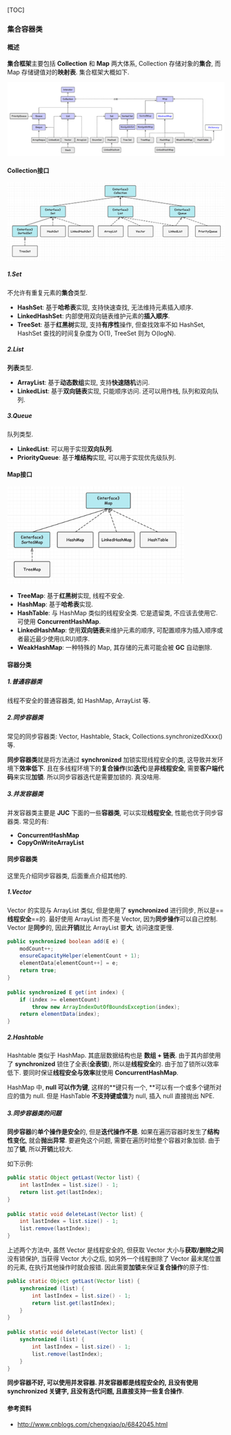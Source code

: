 [TOC]

### 集合容器类

#### 概述

**集合框架**主要包括 **Collection** 和 **Map** 两大体系, Collection 存储对象的**集合**, 而 Map 存储键值对的**映射表**. 集合框架大概如下. 

![image-20200603150116573](assets/1535785576589-3836457.png)

#### Collection接口

![image-20220529230923877](assets/image-20220529230923877.png)

##### 1.Set

不允许有重复元素的**集合**类型. 

- **HashSet**: 基于**哈希表**实现, 支持快速查找, 无法维持元素插入顺序. 
- **LinkedHashSet**: 内部使用双向链表维护元素的**插入顺序**. 
- **TreeSet**: 基于**红黑树**实现, 支持**有序性**操作, 但查找效率不如 HashSet, HashSet 查找的时间复杂度为 O(1), TreeSet 则为 O(logN). 

##### 2.List

**列表**类型. 

- **ArrayList**: 基于**动态数组**实现, 支持**快速随机**访问. 
- **LinkedList**: 基于**双向链表**实现, 只能顺序访问. 还可以用作栈, 队列和双向队列. 

##### 3.Queue

队列类型. 

- **LinkedList**: 可以用于实现**双向队列**. 
- **PriorityQueue**: 基于**堆结构**实现, 可以用于实现优先级队列. 

#### Map接口

<img src="assets/image-20220529231158769.png" alt="image-20220529231158769" style="zoom:40%;" />

- **TreeMap**: 基于**红黑树**实现, 线程不安全. 
- **HashMap**: 基于**哈希表**实现. 
- **HashTable**: 与 HashMap 类似的线程安全类. 它是遗留类, 不应该去使用它. 可使用 **ConcurrentHashMap**. 
- **LinkedHashMap**: 使用**双向链表**来维护元素的顺序, 可配置顺序为插入顺序或者最近最少使用(LRU)顺序. 
- **WeakHashMap**: 一种特殊的 Map, 其存储的元素可能会被 **GC** 自动删除. 

#### 容器分类

##### 1.普通容器类

线程不安全的普通容器类, 如 HashMap, ArrayList 等.

##### 2.同步容器类

常见的同步容器类: Vector, Hashtable, Stack, Collections.synchronizedXxxx() 等. 

**同步容器类**就是将方法通过 **synchronized** 加锁实现线程安全的类, 这导致并发环境下**效率低下**. 且在多线程环境下的**复合操作**(如**迭代**)是**非线程安全**, 需要**客户端代码**来实现**加锁**. 所以同步容器迭代是需要加锁的. 真没啥用. 

##### 3.并发容器类

并发容器类主要是 **JUC** 下面的一些**容器类**, 可以实现**线程安全**, 性能也优于同步容器类. 常见的有: 

- **ConcurrentHashMap**
- **CopyOnWriteArrayList**

#### 同步容器类

这里先介绍同步容器类, 后面重点介绍其他的. 

##### 1.Vector

Vector 的实现与 ArrayList 类似, 但是使用了 **synchronized** 进行同步, 所以是==**线程安全**==的. 最好使用 ArrayList 而不是 Vector, 因为**同步操作**可以自己控制. Vector 是**同步**的, 因此**开销**就比 ArrayList 要**大**, 访问速度更慢. 

```java
public synchronized boolean add(E e) {
    modCount++;
    ensureCapacityHelper(elementCount + 1);
    elementData[elementCount++] = e;
    return true;
}

public synchronized E get(int index) {
    if (index >= elementCount)
        throw new ArrayIndexOutOfBoundsException(index);
    return elementData(index);
}
```

##### 2.Hashtable

Hashtable 类似于 HashMap. 其底层数据结构也是 **数组 + 链表**. 由于其内部使用了 **synchronized** 锁住了全表(**全表锁**), 所以是**线程安全**的. 由于加了锁所以效率低下. 要同时保证**线程安全与效率**就使用 **ConcurrentHashMap**. 

HashMap 中, **null 可以作为键**, 这样的**键只有一个, **可以有一个或多个键所对应的值为 null. 但是 HashTable **不支持键或值**为 null, 插入 null 直接抛出 NPE. 

##### 3.同步容器类的问题

**同步容器**的**单个操作是安全**的, 但是**迭代操作不是**. 如果在遍历容器时发生了**结构性变化**, 就会**抛出异常**. 要避免这个问题, 需要在遍历时给整个容器对象加锁. 由于加了**锁**, 所以**开销**比较大. 

如下示例: 

```java
public static Object getLast(Vector list) {
    int lastIndex = list.size() - 1;
    return list.get(lastIndex);
}

public static void deleteLast(Vector list) {
    int lastIndex = list.size() - 1;
    list.remove(lastIndex);
}
```

上述两个方法中, 虽然 Vector 是线程安全的, 但获取 Vector 大小与**获取/删除之间**没有锁保护, 当获得 Vector 大小之后, 如另外一个线程删除了 Vector 最末尾位置的元素, 在执行其他操作时就会报错. 因此需要**加锁**来保证**复合操作**的原子性: 

```java
public static Object getLast(Vector list) {
    synchronized (list) {
        int lastIndex = list.size() - 1;
        return list.get(lastIndex);
    }
}

public static void deleteLast(Vector list) {
    synchronized (list) {
        int lastIndex = list.size() - 1;
        list.remove(lastIndex);
    }
}
```

**同步容器不好, 可以使用并发容器. 并发容器都是线程安全的, 且没有使用 synchronized 关键字, 且没有迭代问题, 且直接支持一些复合操作**. 



#### 参考资料

- http://www.cnblogs.com/chengxiao/p/6842045.html







